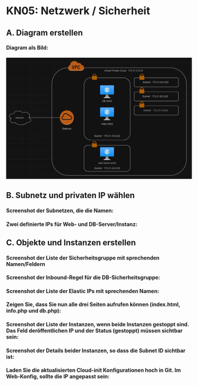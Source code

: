 # KN05: Netzwerk / Sicherheit

## A. Diagram erstellen
#### Diagram als Bild:
![1](images/1.png)

## B. Subnetz und privaten IP wählen
#### Screenshot der Subnetzen, die die Namen:

#### Zwei definierte IPs für Web- und DB-Server/Instanz:

## C. Objekte und Instanzen erstellen
#### Screenshot der Liste der Sicherheitsgruppe mit sprechenden Namen/Feldern

#### Screenshot der Inbound-Regel für die DB-Sicherheitsgruppe:

#### Screenshot der Liste der Elastic IPs mit sprechenden Namen: 

#### Zeigen Sie, dass Sie nun alle drei Seiten aufrufen können (index.html, info.php und db.php): 

#### Screenshot der Liste der Instanzen, wenn beide Instanzen gestoppt sind. Das Feld deröffentlichen IP und der Status (gestoppt) müssen sichtbar sein: 

#### Screenshot der Details beider Instanzen, so dass die Subnet ID sichtbar ist:

#### Laden Sie die aktualisierten Cloud-init Konfigurationen hoch in Git. Im Web-Konfig, sollte die IP angepasst sein:

